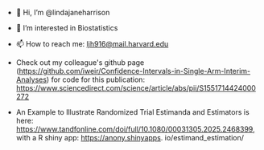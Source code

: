 - 👋 Hi, I’m @lindajaneharrison
- 👀 I’m interested in Biostatistics
- 📫 How to reach me: ljh916@mail.harvard.edu

- Check out my colleague's github page (https://github.com/iweir/Confidence-Intervals-in-Single-Arm-Interim-Analyses) for code for this publication: https://www.sciencedirect.com/science/article/abs/pii/S1551714424000272
- An Example to Illustrate Randomized Trial Estimanda and Estimators is here: https://www.tandfonline.com/doi/full/10.1080/00031305.2025.2468399, with a R shiny app: https://anony.shinyapps.
io/estimand_estimation/

<!---
lindajaneharrison/lindajaneharrison is a ✨ special ✨ repository because its `README.md` (this file) appears on your GitHub profile.
You can click the Preview link to take a look at your changes.
--->

